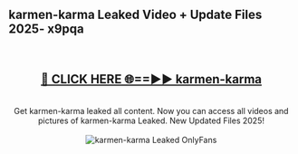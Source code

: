<h2>karmen-karma Leaked Video + Update Files 2025- x9pqa</h2>
<br>
<div align="center">
<h2><a href="https://libra.edu.pl?karmen-karma" rel="nofollow">🔴 CLICK HERE 🌐==►► karmen-karma</a></h2>
<br>
Get karmen-karma leaked all content. Now you can access all videos and pictures of karmen-karma Leaked. New Updated Files 2025!
<br>
<br>
<a href="https://libra.edu.pl?karmen-karma" rel="nofollow" data-target="animated-image.originalLink"><img src="https://i.ibb.co.com/WyWwxjT/player-gif2.gif" alt="karmen-karma Leaked OnlyFans" style="max-width: 100%; display: inline-block;" data-target="animated-image.originalImage"></a>
</div>
<br>